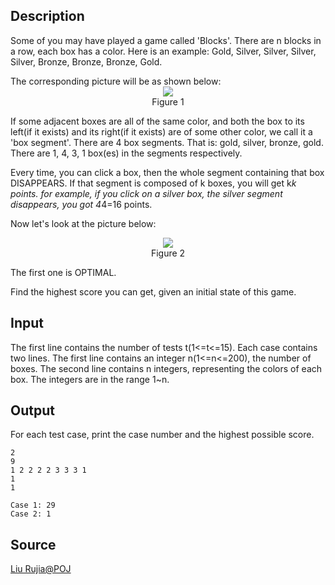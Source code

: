 <h2>Description</h2><p>Some of you may have played a game called 'Blocks'. There are n blocks in a row, each box has a color. Here is an example: Gold, Silver, Silver, Silver, Silver, Bronze, Bronze, Bronze, Gold. 
</p>The corresponding picture will be as shown below:
<center><img src="images/1390_1.jpg">
<br>Figure 1</center><p>
</p>If some adjacent boxes are all of the same color, and both the box to its left(if it exists) and its right(if it exists) are of some other color, we call it a 'box segment'. There are 4 box segments. That is: gold, silver, bronze, gold. There are 1, 4, 3, 1 box(es) in the segments respectively.

Every time, you can click a box, then the whole segment containing that box DISAPPEARS. If that segment is composed of k boxes, you will get k*k points. for example, if you click on a silver box, the silver segment disappears, you got 4*4=16 points.

Now let's look at the picture below:
<center><img src="images/1390_2.jpg">
<br>Figure 2</center><p>
</p>
The first one is OPTIMAL.

Find the highest score you can get, given an initial state of this game.
<h2>Input</h2><p>The first line contains the number of tests t(1&lt;=t&lt;=15). Each case contains two lines. The first line contains an integer n(1&lt;=n&lt;=200), the number of boxes. The second line contains n integers, representing the colors of each box. The integers are in the range 1~n.</p><h2>Output</h2><p>For each test case, print the case number and the highest possible score.</p><pre><code class="language-input1">2
9
1 2 2 2 2 3 3 3 1
1
1</code></pre><pre><code class="language-output1">Case 1: 29
Case 2: 1</code></pre><h2>Source</h2><a href="searchproblem?field=source&amp;key=Liu+Rujia%40POJ">Liu Rujia@POJ</a>